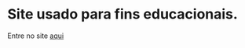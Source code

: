 #  Site usado para fins educacionais.
Entre no site <a href="https://luisnreis.github.io/SiteIW1/" target= "_blank">aqui</a>
